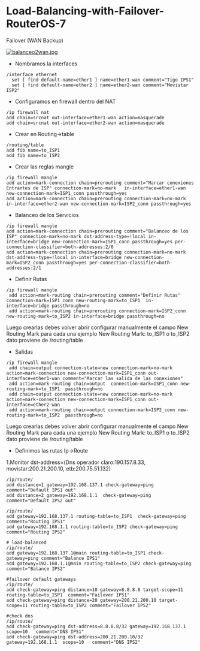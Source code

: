 # Load-Balancing-with-Failover-RouterOS-7
Failover (WAN Backup)

[![balanceo2wan.jpg](https://i.postimg.cc/vmHcJ5zB/balanceo2wan.jpg)](https://postimg.cc/cv2xYgPy)
- Nombramos la interfaces 
```
/interface ethernet
  set [ find default-name=ether1 ] name=ether1-wan comment="Tigo IPS1"
  set [ find default-name=ether2 ] name=ether2-wan comment="Movistar ISP2"
 ```
- Configuramos en firewall dentro del NAT 

```
/ip firewall nat
add chain=srcnat out-interface=ether1-wan action=masquerade
add chain=srcnat out-interface=ether2-wan action=masquerade
```

- Crear en Routing->table
```
/routing/table
add fib name=to_ISP1
add fib name=to_ISP2
```

- Crear las reglas mangle

```
/ip firewall mangle
add action=mark-connection chain=prerouting comment="Marcar conexiones Entrantes de ISP" connection-mark=no-mark   in-interface=ether1-wan new-connection-mark=ISP1_conn passthrough=yes
add action=mark-connection chain=prerouting connection-mark=no-mark   in-interface=ether2-wan new-connection-mark=ISP2_conn passthrough=yes
```

- Balanceo de los Servicios
```
/ip firewall mangle
add action=mark-connection chain=prerouting comment="Balanceo de los ISP" connection-mark=no-mark dst-address-type=!local in-interface=bridge new-connection-mark=ISP1_conn passthrough=yes per-connection-classifier=both-addresses:2/0
add action=mark-connection chain=prerouting connection-mark=no-mark dst-address-type=!local in-interface=bridge new-connection-mark=ISP2_conn passthrough=yes per-connection-classifier=both-addresses:2/1
```
- Definir Rutas
```
/ip firewall mangle
 add action=mark-routing chain=prerouting comment="Definir Rutas" connection-mark=ISP1_conn new-routing-mark=to_ISP1  in-interface=bridge passthrough=no
 add action=mark-routing chain=prerouting connection-mark=ISP2_conn new-routing-mark=to_ISP2 in-interface=bridge passthrough=no
 ```
 Luego crearlas debes volver abrir configurar manualmente el campo New Routing Mark para cada una ejemplo New Routing Mark: to_ISP1 o to_ISP2 dato proviene de /routing/table 

- Salidas
```
/ip firewall mangle
 add chain=output connection-state=new connection-mark=no-mark action=mark-connection new-connection-mark=ISP1_conn out-interface=ether1-wan comment="Marcar las salida de las conexiones"
 add action=mark-routing chain=output  connection-mark=ISP1_conn new-routing-mark=to_ISP1  passthrough=no
 add chain=output connection-state=new connection-mark=no-mark action=mark-connection new-connection-mark=ISP1_conn out-interface=ether2-wan
 add action=mark-routing chain=output connection-mark=ISP2_conn new-routing-mark=to_ISP2  passthrough=no

```
Luego crearlas debes volver abrir configurar manualmente el campo New Routing Mark para cada una ejemplo New Routing Mark: to_ISP1 o to_ISP2 dato proviene de /routing/table 

- Definimos las rutas Ip->Route

1.Monitor dst-address=(Dns operador claro:190.157.8.33, movistar:200.21.200.10, etb:200.75.51.132) 

```
/ip/route/
add distance=1 gateway=192.168.137.1 check-gateway=ping comment="Default IPS1 out"
add distance=2 gateway=192.168.1.1  check-gateway=ping  comment="Default IPS2 out"

/ip/route/
add gateway=192.168.137.1 routing-table=to_ISP1  check-gateway=ping comment="Routing IPS1"
add gateway=192.168.1.1 routing-table=to_ISP2 check-gateway=ping comment="Routing IPS2"

# load-balanced 
/ip/route/
add gateway=192.168.137.1@main routing-table=to_ISP1 check-gateway=ping comment="Balance IPS1"
add gateway=192.168.1.1@main routing-table=to_ISP2 check-gateway=ping comment="Balance IPS2"

#failover default gateways
/ip/route/
add check-gateway=ping distance=10 gateway=8.8.8.8 target-scope=11 routing-table=to_ISP1  comment="Failover IPS1"
add check-gateway=ping distance=20 gateway=200.21.200.10 target-scope=11 routing-table=to_ISP2 comment="Failover IPS2"

#check dns 
/ip/route/
add check-gateway=ping dst-address=8.8.8.8/32 gateway=192.168.137.1 scope=10   comment="DNS IPS1"
add check-gateway=ping dst-address=200.21.200.10/32 gateway=192.168.1.1  scope=10   comment="DNS IPS2"




```



